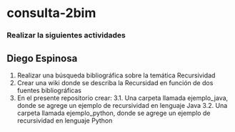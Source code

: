 # consulta-2bim

### Realizar la siguientes actividades
## Diego Espinosa
1. Realizar una búsqueda bibliográfica sobre la temática Recursividad
2. Crear una wiki donde se describa la Recursidad en función de dos fuentes bibliográficas
3. En el presente repositorio crear:
   3.1. Una carpeta llamada ejemplo_java, donde se agrege un ejemplo de recursividad en lenguaje Java
   3.2. Una carpeta llamada ejemplo_python, donde se agrege un ejemplo de recursividad en lenguaje Python
